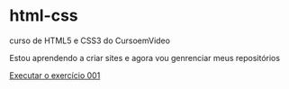 # html-css
 curso de HTML5 e CSS3 do CursoemVideo

Estou aprendendo a criar sites e agora vou genrenciar meus repositórios

<a href="https://igorruann.github.io/html-css/exercicios/ex001/index.html">Executar o exercício 001 </a>